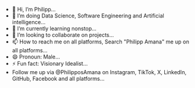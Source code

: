- 👋 Hi, I’m Philipp...
- 👀 I’m doing Data Science, Software Engineering and Artificial intelligence...
- 🌱 I’m currently learning nonstop...
- 💞️ I’m looking to collaborate on projects...
- 📫 How to reach me on all platforms, Search "Philipp Amana" me up on all platforms...
- 😄 Pronoun: Male...
- ⚡ Fun fact: Visionary Idealist...
- Follow me up via @PhilipposAmana on Instagram, TikTok, X, LinkedIn, GitHub, Facebook and all platforms...

<!---
Philipp Amana is a ✨ special ✨ repository because its `README.md` (this file) appears on your GitHub profile.
You can click the Preview link to take a look at your changes.
--->
